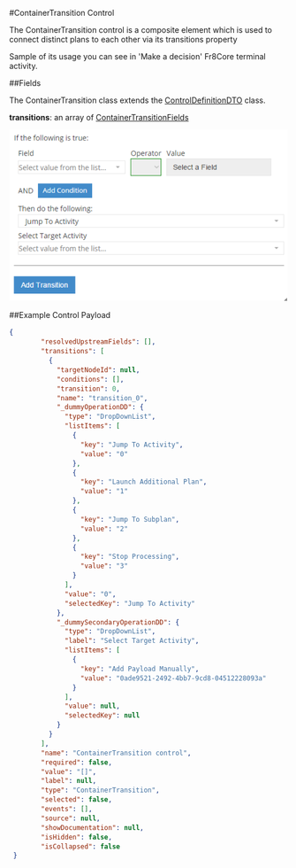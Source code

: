 #ContainerTransition Control

The ContainerTransition control is a composite element which is used to connect distinct plans to each other via its transitions property

Sample of its usage you can see in 'Make a decision' Fr8Core terminal activity. 

##Fields

The ContainerTransition class extends the [ControlDefinitionDTO](/Docs/ForDevelopers/Objects/DataTransfer/ControlDefinitinDTO.md) class.

__transitions__: an array of [ContainerTransitionFields](/ContainerTransitionFields.md)

![ContainerTransition](images/container_transition.png)

##Example Control Payload
```json
{
        "resolvedUpstreamFields": [],
        "transitions": [
          {
            "targetNodeId": null,
            "conditions": [],
            "transition": 0,
            "name": "transition_0",
            "_dummyOperationDD": {
              "type": "DropDownList",
              "listItems": [
                {
                  "key": "Jump To Activity",
                  "value": "0"
                },
                {
                  "key": "Launch Additional Plan",
                  "value": "1"
                },
                {
                  "key": "Jump To Subplan",
                  "value": "2"
                },
                {
                  "key": "Stop Processing",
                  "value": "3"
                }
              ],
              "value": "0",
              "selectedKey": "Jump To Activity"
            },
            "_dummySecondaryOperationDD": {
              "type": "DropDownList",
              "label": "Select Target Activity",
              "listItems": [
                {
                  "key": "Add Payload Manually",
                  "value": "0ade9521-2492-4bb7-9cd8-04512228093a"
                }
              ],
              "value": null,
              "selectedKey": null
            }
          }
        ],
        "name": "ContainerTransition control",
        "required": false,
        "value": "[]",
        "label": null,
        "type": "ContainerTransition",
        "selected": false,
        "events": [],
        "source": null,
        "showDocumentation": null,
        "isHidden": false,
        "isCollapsed": false 
 }
